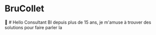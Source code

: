 # BruCollet
 
:wave: # Hello
Consultant BI depuis plus de 15 ans, je m'amuse à trouver des solutions pour faire parler la 